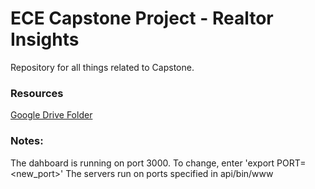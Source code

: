 # ECE Capstone Project - Realtor Insights
Repository for all things related to Capstone.

### Resources
[Google Drive Folder](https://drive.google.com/drive/folders/1kjMymvPvZ5uzakqpWRiIAKU1QH94vFGv?usp=sharing)

### Notes:
The dahboard is running on port 3000. To change, enter 'export PORT=<new_port>'
The servers run on ports specified in api/bin/www